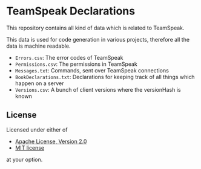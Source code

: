 # TeamSpeak Declarations

This repository contains all kind of data which is related to TeamSpeak.

This data is used for code generation in various projects, therefore all the data is machine readable.

- `Errors.csv`: The error codes of TeamSpeak
- `Permissions.csv`: The permissions in TeamSpeak
- `Messages.txt`: Commands, sent over TeamSpeak connections
- `BookDeclarations.txt`: Declarations for keeping track of all things which happen on a server
- `Versions.csv`: A bunch of client versions where the versionHash is known

## License

Licensed under either of

 * [Apache License, Version 2.0](LICENSE-APACHE)
 * [MIT license](LICENSE-MIT)

at your option.
